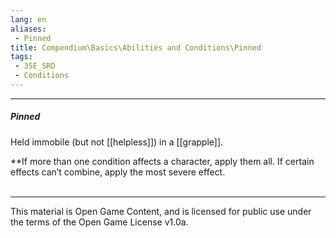 ```yaml
---
lang: en
aliases:
 - Pinned
title: Compendium\Basics\Abilities and Conditions\Pinned
tags: 
 - 35E_SRD
 - Conditions
---
```


---
##### Pinned

Held immobile (but not [[helpless]]) in a [[grapple]].

**If more than one condition affects a character, apply them all. If certain effects can’t combine, apply the most severe effect.
<br><br>



---



This material is Open Game Content, and is licensed for public use under the terms of the Open Game License v1.0a.

